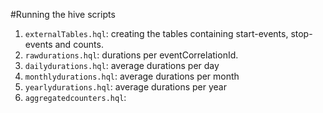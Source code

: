 #Running the hive scripts

1. `externalTables.hql`: creating the tables containing start-events, stop-events and counts.
2. `rawdurations.hql`: durations per eventCorrelationId.
3. `dailydurations.hql`: average durations per day
4. `monthlydurations.hql`: average durations per month
5. `yearlydurations.hql`: average durations per year
6. `aggregatedcounters.hql`: